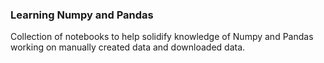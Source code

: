 ### Learning Numpy and Pandas
Collection of notebooks to help solidify knowledge of Numpy and Pandas working on manually created data and downloaded data.
